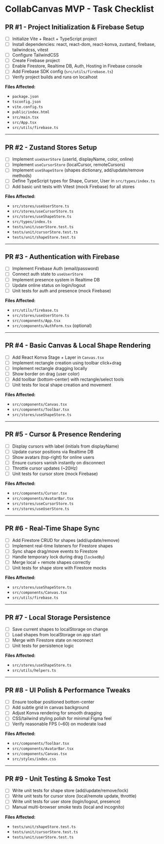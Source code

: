 # CollabCanvas MVP - Task Checklist

## PR #1 - Project Initialization & Firebase Setup

* [ ] Initialize Vite + React + TypeScript project
* [ ] Install dependencies: react, react-dom, react-konva, zustand, firebase, tailwindcss, vitest
* [ ] Configure TailwindCSS
* [ ] Create Firebase project
* [ ] Enable Firestore, Realtime DB, Auth, Hosting in Firebase console
* [ ] Add Firebase SDK config (`src/utils/firebase.ts`)
* [ ] Verify project builds and runs on localhost

**Files Affected:**

* `package.json`
* `tsconfig.json`
* `vite.config.ts`
* `public/index.html`
* `src/main.tsx`
* `src/App.tsx`
* `src/utils/firebase.ts`

---

## PR #2 - Zustand Stores Setup

* [ ] Implement `useUserStore` (userId, displayName, color, online)
* [ ] Implement `useCursorStore` (localCursor, remoteCursors)
* [ ] Implement `useShapeStore` (shapes dictionary, add/update/remove methods)
* [ ] Define TypeScript types for Shape, Cursor, User in `src/types/index.ts`
* [ ] Add basic unit tests with Vitest (mock Firebase) for all stores

**Files Affected:**

* `src/stores/useUserStore.ts`
* `src/stores/useCursorStore.ts`
* `src/stores/useShapeStore.ts`
* `src/types/index.ts`
* `tests/unit/userStore.test.ts`
* `tests/unit/cursorStore.test.ts`
* `tests/unit/shapeStore.test.ts`

---

## PR #3 - Authentication with Firebase

* [ ] Implement Firebase Auth (email/password)
* [ ] Connect auth state to `useUserStore`
* [ ] Implement presence system in Realtime DB
* [ ] Update online status on login/logout
* [ ] Unit tests for auth and presence (mock Firebase)

**Files Affected:**

* `src/utils/firebase.ts`
* `src/stores/useUserStore.ts`
* `src/components/App.tsx`
* `src/components/AuthForm.tsx` (optional)

---

## PR #4 - Basic Canvas & Local Shape Rendering

* [ ] Add React Konva Stage + Layer in `Canvas.tsx`
* [ ] Implement rectangle creation using toolbar click+drag
* [ ] Implement rectangle dragging locally
* [ ] Show border on drag (user color)
* [ ] Add toolbar (bottom-center) with rectangle/select tools
* [ ] Unit tests for local shape creation and movement

**Files Affected:**

* `src/components/Canvas.tsx`
* `src/components/Toolbar.tsx`
* `src/stores/useShapeStore.ts`

---

## PR #5 - Cursor & Presence Rendering

* [ ] Display cursors with label (initials from displayName)
* [ ] Update cursor positions via Realtime DB
* [ ] Show avatars (top-right) for online users
* [ ] Ensure cursors vanish instantly on disconnect
* [ ] Throttle cursor updates (~20Hz)
* [ ] Unit tests for cursor store (mock Firebase)

**Files Affected:**

* `src/components/Cursor.tsx`
* `src/components/AvatarBar.tsx`
* `src/stores/useCursorStore.ts`
* `src/stores/useUserStore.ts`

---

## PR #6 - Real-Time Shape Sync

* [ ] Add Firestore CRUD for shapes (add/update/remove)
* [ ] Implement real-time listeners for Firestore shapes
* [ ] Sync shape drag/move events to Firestore
* [ ] Handle temporary lock during drag (`lockedBy`)
* [ ] Merge local + remote shapes correctly
* [ ] Unit tests for shape store with Firestore mocks

**Files Affected:**

* `src/stores/useShapeStore.ts`
* `src/components/Canvas.tsx`
* `src/utils/firebase.ts`

---

## PR #7 - Local Storage Persistence

* [ ] Save current shapes to localStorage on change
* [ ] Load shapes from localStorage on app start
* [ ] Merge with Firestore state on reconnect
* [ ] Unit tests for persistence logic

**Files Affected:**

* `src/stores/useShapeStore.ts`
* `src/utils/helpers.ts`

---

## PR #8 - UI Polish & Performance Tweaks

* [ ] Ensure toolbar positioned bottom-center
* [ ] Add subtle grid in canvas background
* [ ] Adjust Konva rendering for smooth dragging
* [ ] CSS/tailwind styling polish for minimal Figma feel
* [ ] Verify reasonable FPS (~60) on moderate load

**Files Affected:**

* `src/components/Toolbar.tsx`
* `src/components/AvatarBar.tsx`
* `src/components/Canvas.tsx`
* `src/styles/index.css`

---

## PR #9 - Unit Testing & Smoke Test

* [ ] Write unit tests for shape store (add/update/remove/lock)
* [ ] Write unit tests for cursor store (local/remote update, throttle)
* [ ] Write unit tests for user store (login/logout, presence)
* [ ] Manual multi-browser smoke tests (local and incognito)

**Files Affected:**

* `tests/unit/shapeStore.test.ts`
* `tests/unit/cursorStore.test.ts`
* `tests/unit/userStore.test.ts`
